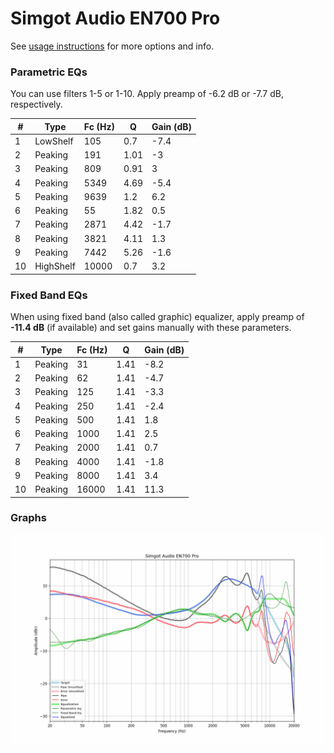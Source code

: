 # Simgot Audio EN700 Pro
See [usage instructions](https://github.com/jaakkopasanen/AutoEq#usage) for more options and info.

### Parametric EQs
You can use filters 1-5 or 1-10. Apply preamp of -6.2 dB or -7.7 dB, respectively.

|   # | Type      |   Fc (Hz) |    Q |   Gain (dB) |
|-----|-----------|-----------|------|-------------|
|   1 | LowShelf  |       105 | 0.7  |        -7.4 |
|   2 | Peaking   |       191 | 1.01 |        -3   |
|   3 | Peaking   |       809 | 0.91 |         3   |
|   4 | Peaking   |      5349 | 4.69 |        -5.4 |
|   5 | Peaking   |      9639 | 1.2  |         6.2 |
|   6 | Peaking   |        55 | 1.82 |         0.5 |
|   7 | Peaking   |      2871 | 4.42 |        -1.7 |
|   8 | Peaking   |      3821 | 4.11 |         1.3 |
|   9 | Peaking   |      7442 | 5.26 |        -1.6 |
|  10 | HighShelf |     10000 | 0.7  |         3.2 |

### Fixed Band EQs
When using fixed band (also called graphic) equalizer, apply preamp of **-11.4 dB** (if available) and set gains manually with these parameters.

|   # | Type    |   Fc (Hz) |    Q |   Gain (dB) |
|-----|---------|-----------|------|-------------|
|   1 | Peaking |        31 | 1.41 |        -8.2 |
|   2 | Peaking |        62 | 1.41 |        -4.7 |
|   3 | Peaking |       125 | 1.41 |        -3.3 |
|   4 | Peaking |       250 | 1.41 |        -2.4 |
|   5 | Peaking |       500 | 1.41 |         1.8 |
|   6 | Peaking |      1000 | 1.41 |         2.5 |
|   7 | Peaking |      2000 | 1.41 |         0.7 |
|   8 | Peaking |      4000 | 1.41 |        -1.8 |
|   9 | Peaking |      8000 | 1.41 |         3.4 |
|  10 | Peaking |     16000 | 1.41 |        11.3 |

### Graphs
![](./Simgot%20Audio%20EN700%20Pro.png)

